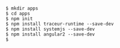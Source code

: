 <pre><code>
$ mkdir apps
$ cd apps
$ npm init
$ npm install traceur-runtime --save-dev
$ npm install systemjs --save-dev
$ npm install angular2 --save-dev
$ 
</code></pre>